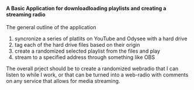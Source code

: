 #### A Basic Application for downloadloading playlists and creating a streaming radio ###

The general outline of the application 
1. syncronize a series of platlits on YouTube and Odysee with a hard drive
2. tag each of the hard drive files based on their origin
3. create a randomized selected playlist from the files and play 
4. stream to a specified address through something like OBS

The overall prject should be to create a randomized webradio that I can listen to while I work, or that can be turned into a web-radio with comments on any service that allows for media streaming. 

